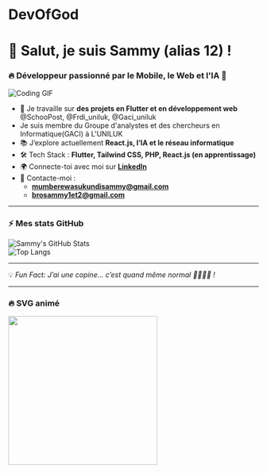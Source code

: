 # DevOfGod
# 👋 Salut, je suis Sammy (alias 12) !  
### 🔥 Développeur passionné par le Mobile, le Web et l'IA 🚀  

![Coding GIF](https://media.giphy.com/media/qgQUggAC3Pfv687qPC/giphy.gif)  

- 🎯 Je travaille sur **des projets en Flutter et en développement web**  @SchooPost, @Frdi_uniluk, @Gaci_uniluk
- Je suis membre du Groupe d'analystes et des chercheurs en Informatique(GACI) à L'UNILUK
- 📚 J’explore actuellement **React.js, l’IA et le réseau informatique**  
- 🛠️ Tech Stack : **Flutter, Tailwind CSS, PHP, React.js (en apprentissage)**  
- 🌍 Connecte-toi avec moi sur **[LinkedIn](https://linkedin.com/in/tonprofil)**  
- 📧 Contacte-moi :  
  - **mumberewasukundisammy@gmail.com**  
  - **brosammy1et2@gmail.com**  

---

### ⚡ Mes stats GitHub  

![Sammy's GitHub Stats](https://github-readme-stats.vercel.app/api?DevOfGod=tonpseudo&show_icons=true&theme=radical)  
![Top Langs](https://github-readme-stats.vercel.app/api/top-langs/?DevOfGod=tonpseudo&layout=compact&theme=radical)  

---

💡 *Fun Fact:* *J’ai une copine… c’est quand même normal 🤷🏾‍♂️😂 !*  

---

### 🔥 SVG animé  

<img src="https://raw.githubusercontent.com/kyechan99/coding-test/main/img/programmer.gif" width="300">  
